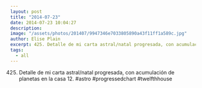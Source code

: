 ```yaml
---
layout: post
title: "2014-07-23"
date: 2014-07-23 10:04:27
description: 
image: "/assets/photos/201407/9947346e7033805890a43f11ff1a589c.jpg"
author: Elise Plain
excerpt: 425. Detalle de mi carta astral/natal progresada, con acumulación de planetas en la casa 12. #astro #progressedchart #twelfthhouse
tags: 
  - all
---
```


425. Detalle de mi carta astral/natal progresada, con acumulación de planetas en la casa 12. #astro #progressedchart #twelfthhouse
<p></p>
